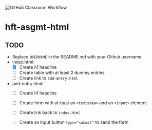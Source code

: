 ![GitHub Classroom Workflow](https://github.com/hft-stuttgart-ipr/hft-asgmt-html-x9DroiD9x/workflows/GitHub%20Classroom%20Workflow/badge.svg)

# hft-asgmt-html

## TODO
- Replace `USERNAME` in the README.md with your Github username
- index.html:
  - [x] Create h1 headline
  - [ ] Create table with at least 2 dummy entries
  - [ ] Create link to `add-entry.html`
- add-entry.html:
  - [ ] Create h1 headline
  - [ ] Create form with at least an `<textarea>` and an `<input>` element
  - [ ] Create link back to `index.html`
  - [ ] Create an input button `type="submit"` to send the form

